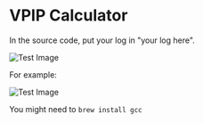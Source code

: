 # VPIP Calculator
In the source code, put your log in "your log here".  
  
![Test Image](https://github.com/HaimingXu679/pokernow_vpip/blob/main/Images/Screen%20Shot%202021-01-11%20at%203.52.54%20PM.png)  
  
For example:  
  
![Test Image](https://github.com/HaimingXu679/pokernow_vpip/blob/main/Images/Screen%20Shot%202021-01-11%20at%204.01.47%20PM.png)
  
You might need to 
```brew install gcc```
